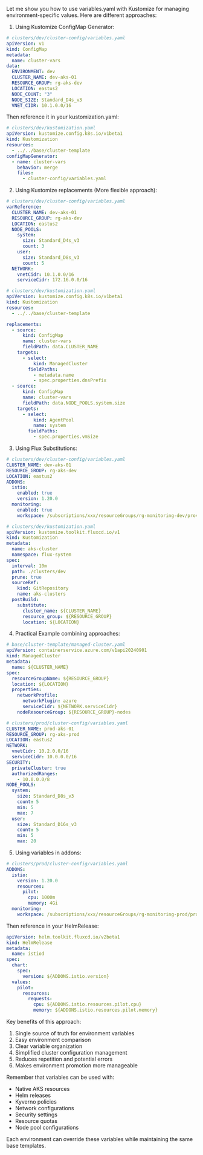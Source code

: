 Let me show you how to use variables.yaml with Kustomize for managing environment-specific values. Here are different approaches:

1. Using Kustomize ConfigMap Generator:

```yaml
# clusters/dev/cluster-config/variables.yaml
apiVersion: v1
kind: ConfigMap
metadata:
  name: cluster-vars
data:
  ENVIRONMENT: dev
  CLUSTER_NAME: dev-aks-01
  RESOURCE_GROUP: rg-aks-dev
  LOCATION: eastus2
  NODE_COUNT: "3"
  NODE_SIZE: Standard_D4s_v3
  VNET_CIDR: 10.1.0.0/16
```

Then reference it in your kustomization.yaml:
```yaml
# clusters/dev/kustomization.yaml
apiVersion: kustomize.config.k8s.io/v1beta1
kind: Kustomization
resources:
  - ../../base/cluster-template
configMapGenerator:
  - name: cluster-vars
    behavior: merge
    files:
      - cluster-config/variables.yaml
```

2. Using Kustomize replacements (More flexible approach):

```yaml
# clusters/dev/cluster-config/variables.yaml
varReference:
  CLUSTER_NAME: dev-aks-01
  RESOURCE_GROUP: rg-aks-dev
  LOCATION: eastus2
  NODE_POOLS:
    system:
      size: Standard_D4s_v3
      count: 3
    user:
      size: Standard_D8s_v3
      count: 5
  NETWORK:
    vnetCidr: 10.1.0.0/16
    serviceCidr: 172.16.0.0/16
```

```yaml
# clusters/dev/kustomization.yaml
apiVersion: kustomize.config.k8s.io/v1beta1
kind: Kustomization
resources:
  - ../../base/cluster-template

replacements:
  - source:
      kind: ConfigMap
      name: cluster-vars
      fieldPath: data.CLUSTER_NAME
    targets:
      - select:
          kind: ManagedCluster
        fieldPaths:
          - metadata.name
          - spec.properties.dnsPrefix
  - source:
      kind: ConfigMap
      name: cluster-vars
      fieldPath: data.NODE_POOLS.system.size
    targets:
      - select:
          kind: AgentPool
          name: system
        fieldPaths:
          - spec.properties.vmSize
```

3. Using Flux Substitutions:

```yaml
# clusters/dev/cluster-config/variables.yaml
CLUSTER_NAME: dev-aks-01
RESOURCE_GROUP: rg-aks-dev
LOCATION: eastus2
ADDONS:
  istio:
    enabled: true
    version: 1.20.0
  monitoring:
    enabled: true
    workspace: /subscriptions/xxx/resourceGroups/rg-monitoring-dev/providers/Microsoft.OperationalInsights/workspaces/law-aks-dev
```

```yaml
# clusters/dev/kustomization.yaml
apiVersion: kustomize.toolkit.fluxcd.io/v1
kind: Kustomization
metadata:
  name: aks-cluster
  namespace: flux-system
spec:
  interval: 10m
  path: ./clusters/dev
  prune: true
  sourceRef:
    kind: GitRepository
    name: aks-clusters
  postBuild:
    substitute:
      cluster_name: ${CLUSTER_NAME}
      resource_group: ${RESOURCE_GROUP}
      location: ${LOCATION}
```

4. Practical Example combining approaches:

```yaml
# base/cluster-template/managed-cluster.yaml
apiVersion: containerservice.azure.com/v1api20240901
kind: ManagedCluster
metadata:
  name: ${CLUSTER_NAME}
spec:
  resourceGroupName: ${RESOURCE_GROUP}
  location: ${LOCATION}
  properties:
    networkProfile:
      networkPlugin: azure
      serviceCidr: ${NETWORK.serviceCidr}
    nodeResourceGroup: ${RESOURCE_GROUP}-nodes
```

```yaml
# clusters/prod/cluster-config/variables.yaml
CLUSTER_NAME: prod-aks-01
RESOURCE_GROUP: rg-aks-prod
LOCATION: eastus2
NETWORK:
  vnetCidr: 10.2.0.0/16
  serviceCidr: 10.0.0.0/16
SECURITY:
  privateCluster: true
  authorizedRanges:
    - 10.0.0.0/8
NODE_POOLS:
  system:
    size: Standard_D8s_v3
    count: 5
    min: 5
    max: 7
  user:
    size: Standard_D16s_v3
    count: 5
    min: 5
    max: 20
```

5. Using variables in addons:

```yaml
# clusters/prod/cluster-config/variables.yaml
ADDONS:
  istio:
    version: 1.20.0
    resources:
      pilot:
        cpu: 1000m
        memory: 4Gi
  monitoring:
    workspace: /subscriptions/xxx/resourceGroups/rg-monitoring-prod/providers/Microsoft.OperationalInsights/workspaces/law-aks-prod
```

Then reference in your HelmRelease:
```yaml
apiVersion: helm.toolkit.fluxcd.io/v2beta1
kind: HelmRelease
metadata:
  name: istiod
spec:
  chart:
    spec:
      version: ${ADDONS.istio.version}
  values:
    pilot:
      resources:
        requests:
          cpu: ${ADDONS.istio.resources.pilot.cpu}
          memory: ${ADDONS.istio.resources.pilot.memory}
```

Key benefits of this approach:
1. Single source of truth for environment variables
2. Easy environment comparison
3. Clear variable organization
4. Simplified cluster configuration management
5. Reduces repetition and potential errors
6. Makes environment promotion more manageable

Remember that variables can be used with:
- Native AKS resources
- Helm releases
- Kyverno policies
- Network configurations
- Security settings
- Resource quotas
- Node pool configurations

Each environment can override these variables while maintaining the same base templates.
